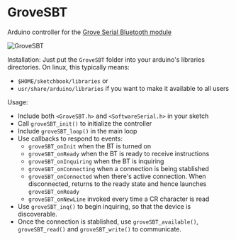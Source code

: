 GroveSBT
========

Arduino controller for the [Grove Serial Bluetooth module](http://www.seeedstudio.com/wiki/Grove_-_Serial_Bluetooth)

![GroveSBT](http://www.seeedstudio.com/wiki/images/thumb/6/66/Twigbt00.jpg/400px-Twigbt00.jpg "Grove Serial Bluetooth")

Installation:
Just put the ``GroveSBT`` folder into your arduino's libraries directories. On linux, this typically means:
  * ``$HOME/sketchbook/libraries`` or
  * ``usr/share/arduino/libraries`` if you want to make it available to all users

Usage:
 * Include both ``<GroveSBT.h>`` and ``<SoftwareSerial.h>`` in your sketch
 * Call ``groveSBT_init()`` to initialize the controller
 * Include ``groveSBT_loop()`` in the main loop
 * Use callbacks to respond to events:
   * ``groveSBT_onInit`` when the BT is turned on
   * ``groveSBT_onReady`` when the BT is ready to receive instructions
   * ``groveSBT_onInquiring`` when the BT is inquiring
   * ``groveSBT_onConnecting`` when a connection is being stablished
   * ``groveSBT_onConnected`` when there's active connection. When disconnected, returns to the ready state and hence launches ``groveSBT_onReady``
   * ``groveSBT_onNewLine`` invoked every time a CR character is read
 * Use ``groveSBT_inq()`` to begin inquiring, so that the device is discoverable.
 * Once the connection is stablished, use ``groveSBT_available()``, ``groveSBT_read()`` and ``groveSBT_write()`` to communicate.
